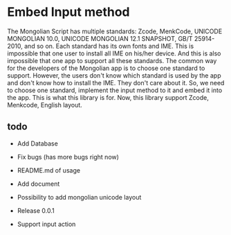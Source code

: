# Embed Input method

The Mongolian Script has multiple standards: Zcode, MenkCode, UNICODE MONGOLIAN 10.0, UNICODE MONGOLIAN 12.1 SNAPSHOT, GB/T 25914-2010, and so on.
Each standard has its own fonts and IME. This is impossible that one user to install all IME on his/her device. 
And this is also impossible that one app to support all these standards. 
The common way for the developers of the Mongolian app is to choose one standard to support.
However, the users don't know which standard is used by the app and don't know how to install the IME. They don't care about it.
So, we need to choose one standard, implement the input method to it and embed it into the app. This is what this library is for.
Now, this library support Zcode, Menkcode, English layout.

## todo

* Add Database

* Fix bugs (has more bugs right now)

* README.md of usage

* Add document
  
* Possibility to add mongolian unicode layout

* Release 0.0.1

* Support input action